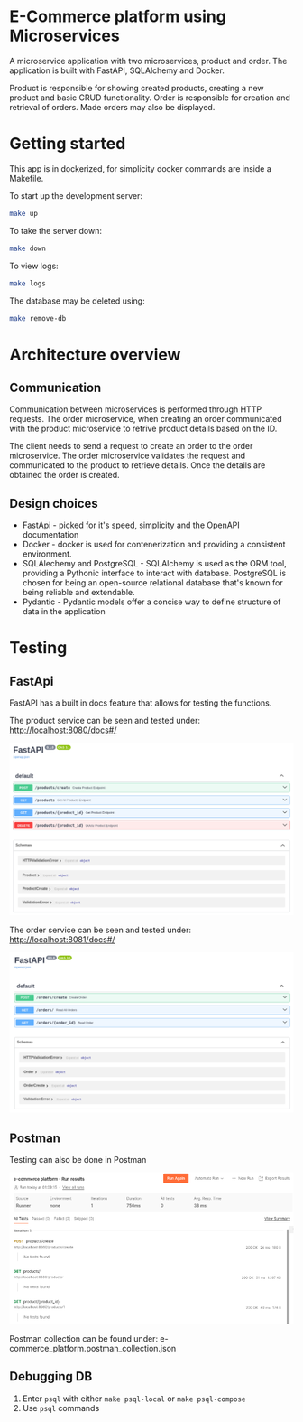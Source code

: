 # E-Commerce platform using Microservices

A microservice application with two microservices, product and order. The application is built with FastAPI, SQLAlchemy and Docker.

Product is responsible for showing created products, creating a new product and basic CRUD functionality.
Order is responsible for creation and retrieval of orders. Made orders may also be displayed.

# Getting started

This app is in dockerized, for simplicity docker commands are inside a Makefile.

To start up the development server:
```bash
make up
```
To take the server down:
```bash
make down
```
To view logs:
```bash
make logs
```
The database may be deleted using:
```bash
make remove-db
```

# Architecture overview

## Communication

Communication between microservices is performed through HTTP requests. The order microservice, when creating an order communicated with the product microservice to retrive product details based on the ID.

The client needs to send a request to create an order to the order microservice. The order microservice validates the request and communicated to the product to retrieve details. Once the details are obtained the order is created.

## Design choices

- FastApi - picked for it's speed, simplicity and the OpenAPI documentation
- Docker - docker is used for contenerization and providing a consistent environment.
- SQLAlechemy and PostgreSQL - SQLAlchemy is used as the ORM tool, providing a Pythonic interface to interact with database. PostgreSQL is chosen for being an open-source relational database that's known for being reliable and extendable.
- Pydantic - Pydantic models offer a concise way to define structure of data in the application

# Testing

## FastApi

FastAPI has a built in docs feature that allows for testing the functions.

The product service can be seen and tested under:
<http://localhost:8080/docs#/>

<img src="readme-files/fastapi_docs_product.png">

The order service can be seen and tested under:
<http://localhost:8081/docs#/>

<img src="readme-files/fastapi_docs_order.png">

## Postman
Testing can also be done in Postman

<img src="readme-files/postman_example_results.png">

Postman collection can be found under: e-commerce_platform.postman_collection.json

## Debugging DB

1. Enter `psql` with either `make psql-local` or `make psql-compose`
2. Use `psql` commands
